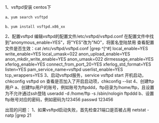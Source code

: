 1、vsftpd安装
  centos下
  
    a、yum search vsftpd
    
    b、yum install vsftpd.x86_xx
    
    
 2、配置vsftpd
  编辑vsftpd的配置文件/etc/vsftpd/vsftpd.conf
  在配置文件中找到"anonymous_enable=YES"，将"YES"改为"NO"，将匿名登陆禁用
  查看配置文件是否生效：cat /etc/vsftpd/vsftpd.conf |grep ^[^#]
  local_enable=YES
  write_enable=YES
  local_umask=022
  anon_upload_enable=YES
  anon_mkdir_write_enable=YES
  anon_umask=022
  dirmessage_enable=YES
  xferlog_enable=YES
  connect_from_port_20=YES
  xferlog_std_format=YES
  listen=YES
  pam_service_name=vsftpd
  userlist_enable=YES
  tcp_wrappers=YES
3、启动vsftpd服务，service vsftpd start
  开机启动，chkconfig vsftpd on
  查看是否加入了开启启动项，chkconfig --list
4、创建ftp用户
  a、创建ftp用户的账号，例如账号为ftpddd，ftp目录为/home/ftp，且设置为不允许通过ssh登陆
    useradd -d /home/ftp -s /sbin/nologin ftpddd
  b、设置ftp账号对应的密码，例如密码为123456
    passwd 123456
  
出现的问题：
1、如果vsftpd启动失败，首先检查21端口是否被占用 netstat -natp |grep 21
